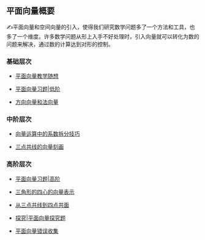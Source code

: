 ##  平面向量概要<!-- {docsify-ignore} -->

:writing_hand:平面向量和空间向量的引入，使得我们研究数学问题多了一个方法和工具，也多了一个维度。许多数学问题从形上入手不好处理时，引入向量就可以转化为数的问题来解决，通过数的计算达到对形的控制。

### 基础层次

* <a  href=" https://www.cnblogs.com/wanghai0666/p/9279738.html" target="_blank">平面向量教学随想 </a> 

* [平面向量习题|低阶](https://www.cnblogs.com/wanghai0666/p/17323161.html)

* <a  href="https://www.cnblogs.com/wanghai0666/p/10045652.html  "  target="_blank" >方向向量和法向量</a>

### 中阶层次

* <a  href="https://www.cnblogs.com/wanghai0666/p/12344951.html"  target="_blank">向量运算中的系数拆分技巧</a> 

* <a  href="https://www.cnblogs.com/wanghai0666/p/11436729.html "  target="_blank">三点共线的向量刻画</a> 

### 高阶层次

* <a  href=" https://www.cnblogs.com/wanghai0666/p/7670374.html "  target="_blank" >平面向量习题|高阶 </a> 

* <a  href=" https://www.cnblogs.com/wanghai0666/p/7655864.html "  target="_blank" >三角形的四心的向量表示 </a>  

* <a  href="https://www.cnblogs.com/wanghai0666/p/11488713.html "  target="_blank">从三点共线到四点共面</a> 

* [探究|平面向量探究题](https://www.cnblogs.com/wanghai0666/p/13249586.html)	
 
* [平面向量错误收集](https://www.cnblogs.com/wanghai0666/p/13233873.html)	
